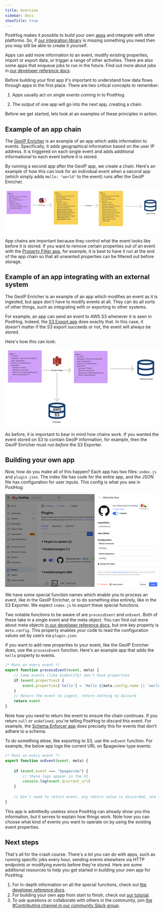 ```yaml
---
title: Overview
sidebar: Docs
showTitle: true
---
```


PostHog makes it possible to build your own [apps](/docs/apps/overview) and integrate with other platforms. So, if [our integration library](/integrations) is missing something you need then you may still be able to create it yourself.

Apps can add more information to an event, modify existing properties, import or export data, or trigger a range of other activities. There are also some apps that enqueue jobs to run in the future. Find out more about jobs in [our developer reference docs](/docs/apps/build/reference#jobs-1).

Before building your first app it's important to understand how data flows through apps in the first place. There are two critical concepts to remember:

1. Apps usually act on _single events_ coming in to PostHog.

2. The output of one app will go into the next app, creating a chain.

Before we get started, lets look at an examples of these principles in action. 

## Example of an app chain

The [GeoIP Enricher](/integrations/geoip) is an example of an app which adds information to events. Specifically, it adds geographical information based on the user IP address. It is triggered on each single event and adds additional informational to each event before it is stored.

By running a second app after the GeoIP app, we create a chain. Here's an example of how this can look for an individual event when a second app (which simply adds ```Hello: "world"``` to the event) runs after the GeoIP Enricher. 

![GeoIP Enricher Example](../../../images/plugins/geoip-plugin-example.png)

App chains are important because they control what the event looks like before it is stored. If you want to remove certain properties out of an event with the [Property Filter app](/apps/property-filter), for example, it is best to have it run at the end of the app chain so that all unwanted properties can be filtered out before storage.  

## Example of an app integrating with an external system

The GeoIP Enricher is an example of an app which modifies an event as it is ingested, but apps _don't_ have to modify events at all. They can do all sorts of other things, such as integrating with or exporting to other systems.

For example, an app can send an event to AWS S3 whenever it is seen in PostHog. Indeed, the [S3 Export app](/apps/s3-export) does exactly that. In this case, it doesn't matter if the S3 export succeeds or not, the event will always be stored.

Here's how this can look:

![S3 Export App Example](../../../images/plugins/s3-plugin-example.png)

As before, it is important to bear in mind how chains work. If you wanted the event stored on S3 to contain GeoIP information, for example, then the GeoIP Enricher must run _before_ the S3 Exporter. 

## Building your own app

Now, how do you make all of this happen? Each app has two files: `index.js` and `plugin.json`. The index file has code for the entire app, and the JSON file has configuration for user inputs. This config is what you see in PostHog:

![App Configuration Example](../../../images/plugins/plugin-config.png)

We have some special function names which enable you to process an event, like in the GeoIP Enricher, or to do something else entirely, like in the S3 Exporter. We expect `index.js` to export these special functions.

Two notable functions to be aware of are `processEvent` and `onEvent`. Both of these take in a single event and the meta object. You can find out more about meta objects [in our developer reference docs](/docs/apps/build/reference#pluginmeta), but one key property is `meta.config`. This property enables your code to read the configuration values set by users via `plugin.json`.

If you want to add new properties to your event, like the GeoIP Enricher does, use the `processEvent` function. Here's an example app that adds the `hello` property to events.

```js
/* Runs on every event */
export function processEvent(event, meta) {
    // Some events (like $identify) don't have properties
    if (event.properties) {
        event.properties['hello'] = `Hello ${meta.config.name || 'world'}`
    }
    // Return the event to ingest, return nothing to discard  
    return event
}
```

Note how you need to return the event to ensure the chain continues. If you return `null` or `undefined`, you're telling PostHog to discard this event. For example, the [Schema Enforcer app](https://github.com/PostHog/posthog-schema-enforcer-plugin) does precisely this for events that don't adhere to a schema.

To do something elese, like exporting to S3, use the `onEvent` function. For example, the below app logs the current URL on $pageview type events:

```js
/* Runs on every event */
export function onEvent(event, meta) {

    if (event.event === "$pageview") {
        // these logs appear in the UI
        console.log(event.$current_url)
    }

    // Don't need to return event, any return value is discarded, and the event is not modified
}
```

This app is admittedly useless since PostHog can already show you this information, but it serves to explain how things work. Note how you can choose what kind of events you want to operate on by using the existing event properties.

## Next steps

That's all for the crash course. There's a lot you can do with apps, such as running specific jobs every hour, sending events elsewhere via HTTP endpoints or modifying events before they're stored. Here are some additional resources to help you get started in building your own app for PostHog:

1. For in-depth information on all the special functions, check out [the developer reference docs](/docs/apps/build/reference).
2. For building your own app from start to finish, check out [our tutorial](/docs/apps/build/tutorial).
3. To ask questions or collaborate with others in the community, join [the #Contributing channel in our community Slack group](/slack).
